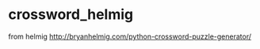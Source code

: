 crossword_helmig
================

from helmig http://bryanhelmig.com/python-crossword-puzzle-generator/
